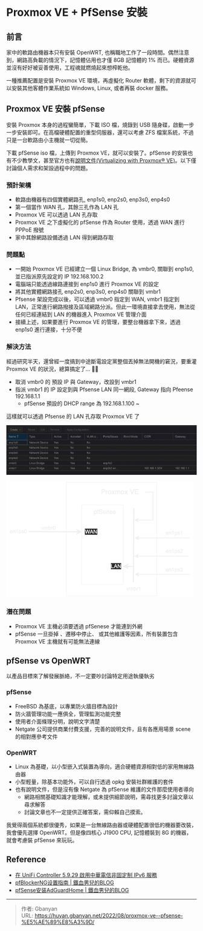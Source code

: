 # Proxmox VE + PfSense 安裝


## 前言

家中的軟路由機器本只有安裝 OpenWRT, 也稱職地工作了一段時間。偶然注意到，網路高負載的情況下，記憶體佔用也才僅 8GB 記憶體的 1% 而已。硬體資源並沒有好好被妥善使用，工程魂就燃燒起來想榨乾他。

一種推薦配置是安裝 Proxmox VE 環境，再虛擬化 Router 軟體，剩下的資源就可以安裝其他客體作業系統如 Windows, Linux, 或者再裝 docker 服務。

## Proxmox VE 安裝 pfSense

安裝 Proxmox 本身的過程蠻簡單，下載 ISO 檔，燒錄到 USB 隨身碟，啟動一步一步安裝即可。在高檔硬體配置的重型伺服器，還可以考慮 ZFS 檔案系統，不過只是一台軟路由小主機就一切從簡。

下載 pfSense iso 檔，上傳到 Proxmox VE，就可以安裝了。pfSense 的安裝也有不少教學文，甚至官方也有[說明文件(Virtualizing with Proxmox® VE)](https://docs.netgate.com/pfsense/en/latest/recipes/virtualize-proxmox-ve.html)。以下僅討論個人需求和架設過程中的問題。

### 預計架構

- 軟路由機器有四個實體網路孔, enp1s0, enp2s0, enp3s0, enp4s0
- 第一個當作 WAN 孔，其餘三孔作為 LAN 孔
- Proxmox VE 可以透過 LAN 孔存取
- Proxmox VE 之下虛擬化的 pfSense 作為 Router 使用，透過 WAN 進行 PPPoE 撥號
- 家中其餘網路設備透過 LAN 得到網路存取

### 問題點

- 一開始 Proxmox VE 已經建立一個 Linux Bridge, 為 vmbr0, 關聯到 enp1s0, 並已指派原先設定的 IP 192.168.100.2
- 電腦端只能透過線路連接到 enp1s0 進行 Proxmox VE 的設定
- 將其他實體網路接孔 enp2s0, enp3s0, enp4s0 關聯到 vmbr1
- Pfsense 架設完成以後，可以透過 vmbr0 指定到 WAN, vmbr1 指定到 LAN，正常進行網路撥接及區域網路分派。但此一環境直接拿去使用，無法從任何已經連結到 LAN 的機器進入 Proxmox VE 管理介面
- 接續上述，如果要進行 Proxmox VE 的管理，要整台機器拿下來，透過 enp1s0 進行連接，十分不便

### 解決方法

經過研究半天，還曾經一度搞到中途斷電設定黨整個丟掉無法開機的窘況，要重灌 Proxmox VE 的狀況，總算搞定了… 🤷‍♂️

- 取消 vmbr0 的 預設 IP 與 Gateway，改設到 vmbr1
- 指派 vmbr1 的 IP 設定到與 Pfsense LAN 同一網段, Gateway 指向 Pfeense 192.168.1.1
	- pfSense 預設的 DHCP range 為 192.168.1.100 ~

這樣就可以透過 Pfsense 的 LAN 孔存取 Proxmox VE 了

![](/images/ProxmoxVE_network.png)

![](/images/Proxmox.drawio.png)

### 潛在問題

- Proxmox VE 主機必須要透過 pfSenese 才能連到外網
- pfSense 一旦掛掉 、遷移中停止、 或其他維護等因素，所有裝置包含 Proxmox VE 主機就有可能無法連線

## pfSense vs OpenWRT

以產品目標來了解發展脈絡，不一定要吵討論特定用途執優執劣

### pfSense

- FreeBSD 為基底，以專業防火牆目標為設計
- 防火牆管理功能一應俱全，管理監測功能完整
- 使用者介面條理分明，說明文字清楚
- Netgate 公司提供商業付費支援，完善的說明文件，且有各應用場景 scene 的相對應參考文件

### OpenWRT

- Linux 為基礎，以小型嵌入式裝置為導向，適合硬體資源相對低的家用無線路由器
- 小型輕量，除基本功能外，可以自行透過 opkg 安裝社群維護的套件
- 也有說明文件，但是沒有像 Netgate 為 pfSense 維護的文件那麼使用者導向
	- 網路相關基礎知識才能理解，或未提供細節說明，需尋找更多討論文章以尋求解答
	- 討論文章也不一定提供正確答案，需仰賴自己摸索。

我覺得兩個系統都很優秀，如果是一台無線路由器或硬體配置很低的機器要改裝，我會優先選擇 OpenWRT。但是像四核心 J1900 CPU, 記憶體裝到 8G 的機器，就會考慮裝 pfSense 來玩玩。

## Reference

- [在 UniFi Controller 5.9.29 啟用中華電信非固定制 IPv6 服務](https://www.jkg.tw/p1464/)
- [pfBlockerNG设置指南 | 鐵血男兒的BLOG](https://pfschina.org/wp/?p=6505#IPv4%E6%8A%91%E5%88%B6%E5%88%97%E8%A1%A8)
- [pfSense安装AdGuardHome | 鐵血男兒的BLOG](https://pfschina.org/wp/?p=6686)


---

> 作者: Gbanyan  
> URL: https://huyan.gbanyan.net/2022/08/proxmox-ve--pfsense-%E5%AE%89%E8%A3%9D/  

